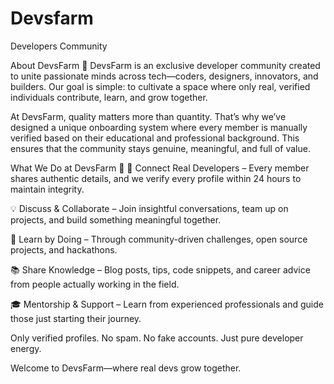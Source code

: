 # Devsfarm
Developers Community 

About DevsFarm 🌱
DevsFarm is an exclusive developer community created to unite passionate minds across tech—coders, designers, innovators, and builders. Our goal is simple: to cultivate a space where only real, verified individuals contribute, learn, and grow together.

At DevsFarm, quality matters more than quantity. That’s why we’ve designed a unique onboarding system where every member is manually verified based on their educational and professional background. This ensures that the community stays genuine, meaningful, and full of value.

What We Do at DevsFarm 🌾
 🤝 Connect Real Developers – Every member shares authentic details, and we verify every profile within 24 hours to maintain integrity.

 💡 Discuss & Collaborate – Join insightful conversations, team up on projects, and build something meaningful together.

 🚀 Learn by Doing – Through community-driven challenges, open source projects, and hackathons.

 📚 Share Knowledge – Blog posts, tips, code snippets, and career advice from people actually working in the field.

 🎓 Mentorship & Support – Learn from experienced professionals and guide those just starting their journey.

Only verified profiles. No spam. No fake accounts. Just pure developer energy.

Welcome to DevsFarm—where real devs grow together.
